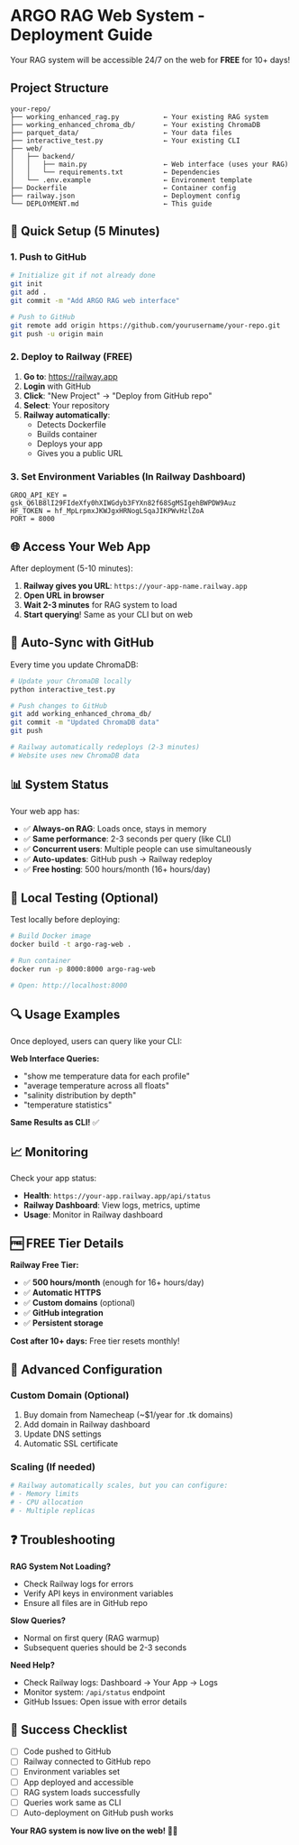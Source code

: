 # ARGO RAG Web System - Deployment Guide

Your RAG system will be accessible 24/7 on the web for **FREE** for 10+ days!

## Project Structure
```
your-repo/
├── working_enhanced_rag.py           ← Your existing RAG system
├── working_enhanced_chroma_db/       ← Your existing ChromaDB
├── parquet_data/                     ← Your data files
├── interactive_test.py               ← Your existing CLI
├── web/
│   ├── backend/
│   │   ├── main.py                   ← Web interface (uses your RAG)
│   │   └── requirements.txt          ← Dependencies
│   └── .env.example                  ← Environment template
├── Dockerfile                        ← Container config
├── railway.json                      ← Deployment config
└── DEPLOYMENT.md                     ← This guide
```

## 🔧 Quick Setup (5 Minutes)

### 1. Push to GitHub
```bash
# Initialize git if not already done
git init
git add .
git commit -m "Add ARGO RAG web interface"

# Push to GitHub
git remote add origin https://github.com/yourusername/your-repo.git
git push -u origin main
```

### 2. Deploy to Railway (FREE)

1. **Go to**: https://railway.app
2. **Login** with GitHub
3. **Click**: "New Project" → "Deploy from GitHub repo"
4. **Select**: Your repository
5. **Railway automatically**:
   - Detects Dockerfile
   - Builds container
   - Deploys your app
   - Gives you a public URL

### 3. Set Environment Variables (In Railway Dashboard)

```
GROQ_API_KEY = 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
HF_TOKEN = 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
PORT = 8000
```

## 🌐 Access Your Web App

After deployment (5-10 minutes):

1. **Railway gives you URL**: `https://your-app-name.railway.app`
2. **Open URL in browser**
3. **Wait 2-3 minutes** for RAG system to load
4. **Start querying**! Same as your CLI but on web

## 🔄 Auto-Sync with GitHub

Every time you update ChromaDB:

```bash
# Update your ChromaDB locally
python interactive_test.py

# Push changes to GitHub
git add working_enhanced_chroma_db/
git commit -m "Updated ChromaDB data"
git push

# Railway automatically redeploys (2-3 minutes)
# Website uses new ChromaDB data
```

## 📊 System Status

Your web app has:
- ✅ **Always-on RAG**: Loads once, stays in memory
- ✅ **Same performance**: 2-3 seconds per query (like CLI)
- ✅ **Concurrent users**: Multiple people can use simultaneously
- ✅ **Auto-updates**: GitHub push → Railway redeploy
- ✅ **Free hosting**: 500 hours/month (16+ hours/day)

## 🐳 Local Testing (Optional)

Test locally before deploying:

```bash
# Build Docker image
docker build -t argo-rag-web .

# Run container
docker run -p 8000:8000 argo-rag-web

# Open: http://localhost:8000
```

## 🔍 Usage Examples

Once deployed, users can query like your CLI:

**Web Interface Queries:**
- "show me temperature data for each profile"
- "average temperature across all floats"
- "salinity distribution by depth"
- "temperature statistics"

**Same Results as CLI!** ✅

## 📈 Monitoring

Check your app status:
- **Health**: `https://your-app.railway.app/api/status`
- **Railway Dashboard**: View logs, metrics, uptime
- **Usage**: Monitor in Railway dashboard

## 🆓 FREE Tier Details

**Railway Free Tier:**
- ✅ **500 hours/month** (enough for 16+ hours/day)
- ✅ **Automatic HTTPS**
- ✅ **Custom domains** (optional)
- ✅ **GitHub integration**
- ✅ **Persistent storage**

**Cost after 10+ days:** Free tier resets monthly!

## 🔧 Advanced Configuration

### Custom Domain (Optional)
1. Buy domain from Namecheap (~$1/year for .tk domains)
2. Add domain in Railway dashboard
3. Update DNS settings
4. Automatic SSL certificate

### Scaling (If needed)
```bash
# Railway automatically scales, but you can configure:
# - Memory limits
# - CPU allocation
# - Multiple replicas
```

## ❓ Troubleshooting

**RAG System Not Loading?**
- Check Railway logs for errors
- Verify API keys in environment variables
- Ensure all files are in GitHub repo

**Slow Queries?**
- Normal on first query (RAG warmup)
- Subsequent queries should be 2-3 seconds

**Need Help?**
- Check Railway logs: Dashboard → Your App → Logs
- Monitor system: `/api/status` endpoint
- GitHub Issues: Open issue with error details

## 🎯 Success Checklist

- [ ] Code pushed to GitHub
- [ ] Railway connected to GitHub repo
- [ ] Environment variables set
- [ ] App deployed and accessible
- [ ] RAG system loads successfully
- [ ] Queries work same as CLI
- [ ] Auto-deployment on GitHub push works

**Your RAG system is now live on the web! 🌊🚀**